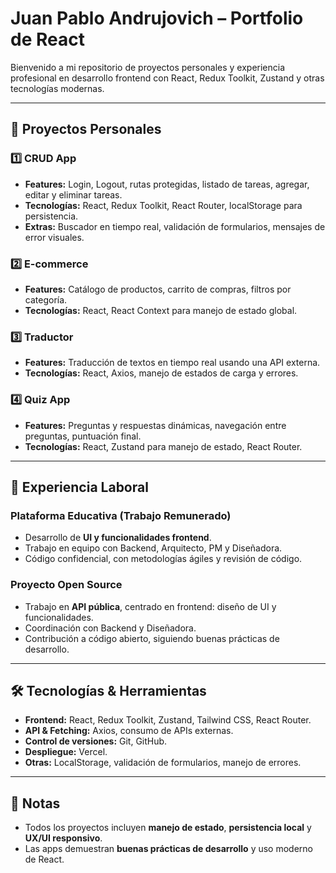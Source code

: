 # Juan Pablo Andrujovich – Portfolio de React

Bienvenido a mi repositorio de proyectos personales y experiencia profesional en desarrollo frontend con React, Redux Toolkit, Zustand y otras tecnologías modernas.

---

## 📂 Proyectos Personales

### 1️⃣ CRUD App
- **Features:** Login, Logout, rutas protegidas, listado de tareas, agregar, editar y eliminar tareas.
- **Tecnologías:** React, Redux Toolkit, React Router, localStorage para persistencia.
- **Extras:** Buscador en tiempo real, validación de formularios, mensajes de error visuales.

### 2️⃣ E-commerce
- **Features:** Catálogo de productos, carrito de compras, filtros por categoría.
- **Tecnologías:** React, React Context para manejo de estado global.

### 3️⃣ Traductor
- **Features:** Traducción de textos en tiempo real usando una API externa.
- **Tecnologías:** React, Axios, manejo de estados de carga y errores.

### 4️⃣ Quiz App
- **Features:** Preguntas y respuestas dinámicas, navegación entre preguntas, puntuación final.
- **Tecnologías:** React, Zustand para manejo de estado, React Router.

---

## 💼 Experiencia Laboral

### Plataforma Educativa (Trabajo Remunerado)
- Desarrollo de **UI y funcionalidades frontend**.
- Trabajo en equipo con Backend, Arquitecto, PM y Diseñadora.
- Código confidencial, con metodologías ágiles y revisión de código.

### Proyecto Open Source
- Trabajo en **API pública**, centrado en frontend: diseño de UI y funcionalidades.
- Coordinación con Backend y Diseñadora.
- Contribución a código abierto, siguiendo buenas prácticas de desarrollo.

---

## 🛠️ Tecnologías & Herramientas
- **Frontend:** React, Redux Toolkit, Zustand, Tailwind CSS, React Router.
- **API & Fetching:** Axios, consumo de APIs externas.
- **Control de versiones:** Git, GitHub.
- **Despliegue:** Vercel.
- **Otras:** LocalStorage, validación de formularios, manejo de errores.

---

## 📌 Notas
- Todos los proyectos incluyen **manejo de estado**, **persistencia local** y **UX/UI responsivo**.
- Las apps demuestran **buenas prácticas de desarrollo** y uso moderno de React.




 
 
